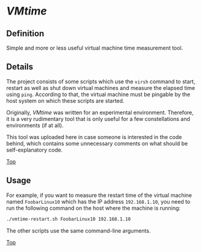 # *VMtime*

## Definition

Simple and more or less useful virtual machine time measurement tool.

## Details

The project consists of some scripts which use the `virsh` command to start, restart as well as shut down virtual machines and measure the elapsed time using `ping`. According to that, the virtual machine must be pingable by the host system on which these scripts are started.

Originally, *VMtime* was written for an experimental environment. Therefore, it is a very rudimentary tool that is only useful for a few constellations and environments (if at all).

This tool was uploaded here in case someone is interested in the code behind, which contains some unnecessary comments on what should be self-explanatory code.

[Top](#vmtime-)

## Usage

For example, if you want to measure the restart time of the virtual machine named `FoobarLinux10` which has the IP address `192.168.1.10`, you need to run the following command on the host where the machine is running:

```bash
./vmtime-restart.sh FoobarLinux10 192.168.1.10
```

The other scripts use the same command-line arguments.

[Top](#vmtime-)
